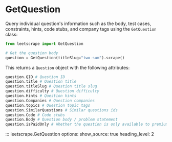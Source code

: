 # GetQuestion

Query individual question's information such as the body, test cases, constraints, hints, code stubs, and company tags using the `GetQuestion` class:

```python
from leetscrape import GetQuestion

# Get the question body
question = GetQuestion(titleSlug="two-sum").scrape()
```

This returns a `Question` object with the following attributes:

```python
question.QID # Question ID
question.title # Question title
question.titleSlug # Question title slug
question.difficulty # Question difficulty
question.Hints # Question hints
question.Companies # Question companies
question.topics # Question topic tags
question.SimilarQuestions # Similar questions ids
question.Code # Code stubs
question.Body # Question body / problem statement
question.isPaidOnly # Whether the question is only available to premium users of Leetcode
```


::: leetscrape.GetQuestion
    options:
      show_source: true
      heading_level: 2